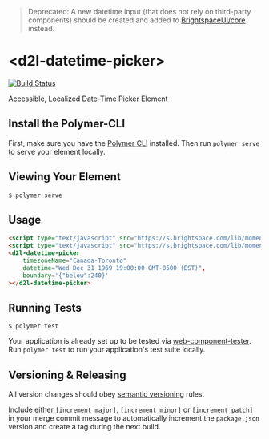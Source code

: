 > Deprecated: A new datetime input (that does not rely on third-party components) should be created and added to [BrightspaceUI/core](https://github.com/BrightspaceUI/core) instead.

# \<d2l-datetime-picker\>

[![Build Status](https://travis-ci.org/BrightspaceUI/datetime-picker.svg?branch=master)](https://travis-ci.org/BrightspaceUI/datetime-picker)

Accessible, Localized Date-Time Picker Element

## Install the Polymer-CLI

First, make sure you have the [Polymer CLI](https://www.npmjs.com/package/polymer-cli) installed. Then run `polymer serve` to serve your element locally.

## Viewing Your Element

```
$ polymer serve
```

## Usage

```html
<script type="text/javascript" src="https://s.brightspace.com/lib/moment.js/2.15.2/moment.min.js"></script>
<script type="text/javascript" src="https://s.brightspace.com/lib/moment-timezone/0.5.10/moment-timezone-with-data.min.js"></script>
<d2l-datetime-picker
	timezoneName="Canada-Toronto"
	datetime="Wed Dec 31 1969 19:00:00 GMT-0500 (EST)",
	boundary='{"below":240}'
></d2l-datetime-picker>
```

## Running Tests

```
$ polymer test
```

Your application is already set up to be tested via [web-component-tester](https://github.com/Polymer/web-component-tester). Run `polymer test` to run your application's test suite locally.

## Versioning & Releasing

All version changes should obey [semantic versioning](https://semver.org/) rules.

Include either `[increment major]`, `[increment minor]` or `[increment patch]` in your merge commit message to automatically increment the `package.json` version and create a tag during the next build.
